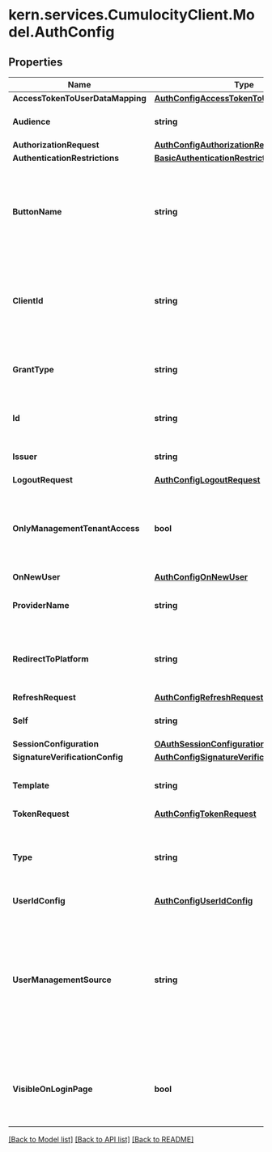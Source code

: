 
# kern.services.CumulocityClient.Model.AuthConfig

## Properties

Name | Type | Description | Notes
------------ | ------------- | ------------- | -------------
**AccessTokenToUserDataMapping** | [**AuthConfigAccessTokenToUserDataMapping**](AuthConfigAccessTokenToUserDataMapping.md) |  | [optional] 
**Audience** | **string** | SSO specific. Token audience. | [optional] 
**AuthorizationRequest** | [**AuthConfigAuthorizationRequest**](AuthConfigAuthorizationRequest.md) |  | [optional] 
**AuthenticationRestrictions** | [**BasicAuthenticationRestrictions**](BasicAuthenticationRestrictions.md) |  | [optional] 
**ButtonName** | **string** | SSO specific. Information for the UI about the name displayed on the external server login button. | [optional] 
**ClientId** | **string** | SSO specific. The identifier of the Cumulocity IoT tenant on the external authorization server. | [optional] 
**GrantType** | **string** | The authentication configuration grant type identifier. | [optional] 
**Id** | **string** | Unique identifier of this login option. | [optional] 
**Issuer** | **string** | SSO specific. External token issuer. | [optional] 
**LogoutRequest** | [**AuthConfigLogoutRequest**](AuthConfigLogoutRequest.md) |  | [optional] 
**OnlyManagementTenantAccess** | **bool** | Indicates whether the configuration is only accessible to the management tenant. | [optional] 
**OnNewUser** | [**AuthConfigOnNewUser**](AuthConfigOnNewUser.md) |  | [optional] 
**ProviderName** | **string** | The name of the authentication provider. | 
**RedirectToPlatform** | **string** | SSO specific. URL used for redirecting to the Cumulocity IoT platform. | [optional] 
**RefreshRequest** | [**AuthConfigRefreshRequest**](AuthConfigRefreshRequest.md) |  | [optional] 
**Self** | **string** | A URL linking to this resource. | [optional] [readonly] 
**SessionConfiguration** | [**OAuthSessionConfiguration**](OAuthSessionConfiguration.md) |  | [optional] 
**SignatureVerificationConfig** | [**AuthConfigSignatureVerificationConfig**](AuthConfigSignatureVerificationConfig.md) |  | [optional] 
**Template** | **string** | SSO specific. Template name used by the UI. | [optional] 
**TokenRequest** | [**AuthConfigTokenRequest**](AuthConfigTokenRequest.md) |  | [optional] 
**Type** | **string** | The authentication configuration type. Note that the value is case insensitive. | 
**UserIdConfig** | [**AuthConfigUserIdConfig**](AuthConfigUserIdConfig.md) |  | [optional] 
**UserManagementSource** | **string** | Indicates whether user data are managed internally by the Cumulocity IoT platform or by an external server. Note that the value is case insensitive. | [optional] 
**VisibleOnLoginPage** | **bool** | Information for the UI if the respective authentication form should be visible for the user. | [optional] 

[[Back to Model list]](../README.md#documentation-for-models)
[[Back to API list]](../README.md#documentation-for-api-endpoints)
[[Back to README]](../README.md)

